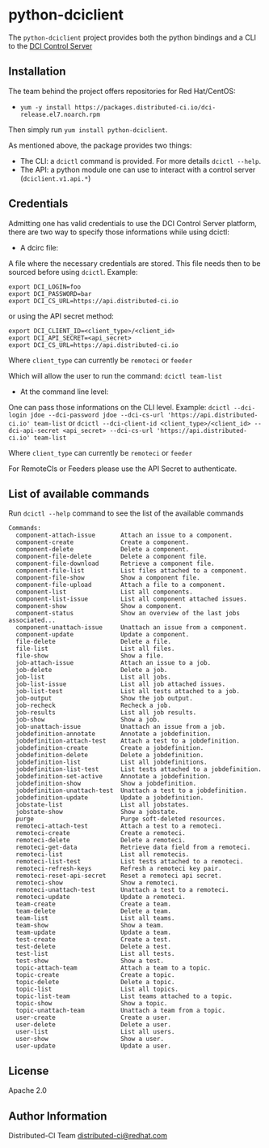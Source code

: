 # python-dciclient

The  `python-dciclient` project provides both the python bindings and a CLI to the [DCI Control Server](https://github.com/redhat-cip/dci-control-server)

## Installation

The team behind the project offers repositories for Red Hat/CentOS:

  * `yum -y install https://packages.distributed-ci.io/dci-release.el7.noarch.rpm`

Then simply run `yum install python-dciclient`.

As mentioned above, the package provides two things:

  * The CLI: a `dcictl` command is provided. For more details `dcictl --help`.
  * The API: a python module one can use to interact with a control server (`dciclient.v1.api.*`)


## Credentials

Admitting one has valid credentials to use the DCI Control Server platform, there are two way to specify those informations while using dcictl:

  * A dcirc file:

A file where the necessary credentials are stored. This file needs then to be sourced before using `dcictl`. Example:

```
export DCI_LOGIN=foo
export DCI_PASSWORD=bar
export DCI_CS_URL=https://api.distributed-ci.io
```

or using the API secret method:

```
export DCI_CLIENT_ID=<client_type>/<client_id>
export DCI_API_SECRET=<api_secret>
export DCI_CS_URL=https://api.distributed-ci.io
```

Where `client_type` can currently be `remoteci` or `feeder`

Which will allow the user to run the command: `dcictl team-list`

  * At the command line level:

One can pass those informations on the CLI level. Example: `dcictl --dci-login jdoe --dci-password jdoe --dci-cs-url 'https://api.distributed-ci.io' team-list`
 or `dcictl --dci-client-id <client_type>/<client_id> --dci-api-secret <api_secret> --dci-cs-url 'https://api.distributed-ci.io' team-list`

Where `client_type` can currently be `remoteci` or `feeder`

For RemoteCIs or Feeders please use the API Secret to authenticate.

## List of available commands

Run `dcictl --help` command to see the list of the available commands
```
Commands:
  component-attach-issue       Attach an issue to a component.
  component-create             Create a component.
  component-delete             Delete a component.
  component-file-delete        Delete a component file.
  component-file-download      Retrieve a component file.
  component-file-list          List files attached to a component.
  component-file-show          Show a component file.
  component-file-upload        Attach a file to a component.
  component-list               List all components.
  component-list-issue         List all component attached issues.
  component-show               Show a component.
  component-status             Show an overview of the last jobs associated...
  component-unattach-issue     Unattach an issue from a component.
  component-update             Update a component.
  file-delete                  Delete a file.
  file-list                    List all files.
  file-show                    Show a file.
  job-attach-issue             Attach an issue to a job.
  job-delete                   Delete a job.
  job-list                     List all jobs.
  job-list-issue               List all job attached issues.
  job-list-test                List all tests attached to a job.
  job-output                   Show the job output.
  job-recheck                  Recheck a job.
  job-results                  List all job results.
  job-show                     Show a job.
  job-unattach-issue           Unattach an issue from a job.
  jobdefinition-annotate       Annotate a jobdefinition.
  jobdefinition-attach-test    Attach a test to a jobdefinition.
  jobdefinition-create         Create a jobdefinition.
  jobdefinition-delete         Delete a jobdefinition.
  jobdefinition-list           List all jobdefinitions.
  jobdefinition-list-test      List tests attached to a jobdefinition.
  jobdefinition-set-active     Annotate a jobdefinition.
  jobdefinition-show           Show a jobdefinition.
  jobdefinition-unattach-test  Unattach a test to a jobdefinition.
  jobdefinition-update         Update a jobdefinition.
  jobstate-list                List all jobstates.
  jobstate-show                Show a jobstate.
  purge                        Purge soft-deleted resources.
  remoteci-attach-test         Attach a test to a remoteci.
  remoteci-create              Create a remoteci.
  remoteci-delete              Delete a remoteci.
  remoteci-get-data            Retrieve data field from a remoteci.
  remoteci-list                List all remotecis.
  remoteci-list-test           List tests attached to a remoteci.
  remoteci-refresh-keys        Refresh a remoteci key pair.
  remoteci-reset-api-secret    Reset a remoteci api secret.
  remoteci-show                Show a remoteci.
  remoteci-unattach-test       Unattach a test to a remoteci.
  remoteci-update              Update a remoteci.
  team-create                  Create a team.
  team-delete                  Delete a team.
  team-list                    List all teams.
  team-show                    Show a team.
  team-update                  Update a team.
  test-create                  Create a test.
  test-delete                  Delete a test.
  test-list                    List all tests.
  test-show                    Show a test.
  topic-attach-team            Attach a team to a topic.
  topic-create                 Create a topic.
  topic-delete                 Delete a topic.
  topic-list                   List all topics.
  topic-list-team              List teams attached to a topic.
  topic-show                   Show a topic.
  topic-unattach-team          Unattach a team from a topic.
  user-create                  Create a user.
  user-delete                  Delete a user.
  user-list                    List all users.
  user-show                    Show a user.
  user-update                  Update a user.
```

## License

Apache 2.0


## Author Information

Distributed-CI Team  <distributed-ci@redhat.com>
